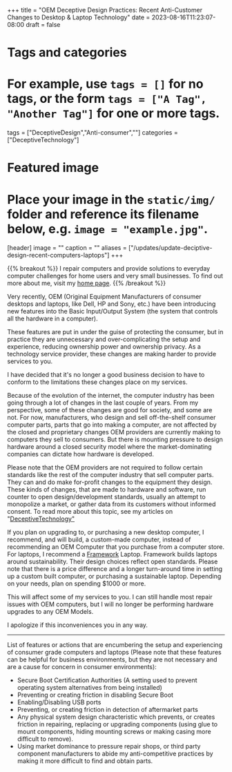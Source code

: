 +++
title = "OEM Deceptive Design Practices: Recent Anti-Customer Changes to Desktop & Laptop Technology"
date = 2023-08-16T11:23:07-08:00
draft = false
# Tags and categories
# For example, use `tags = []` for no tags, or the form `tags = ["A Tag", "Another Tag"]` for one or more tags.
tags = ["DeceptiveDesign","Anti-consumer",""]
categories = ["DeceptiveTechnology"]

# Featured image
# Place your image in the `static/img/` folder and reference its filename below, e.g. `image = "example.jpg"`.
[header]
image = ""
caption = ""
aliases = ["/updates/update-deciptive-design-recent-computers-laptops"]
+++

{{% breakout %}}
I repair computers and provide solutions to everyday computer challenges for home users and very small businesses. To find out more about me, visit my [home page](https://scottrlarson.com). 
{{% /breakout %}}

Very recently, OEM (Original Equipment Manufacturers of consumer desktops and laptops, like Dell, HP and Sony, etc.) have been introducing new features into the Basic Input/Output System (the system that controls all the hardware in a computer).

These features are put in under the guise of protecting the consumer, but in practice they are unnecessary and over-complicating the setup and experience, reducing ownership power and ownership privacy. As a technology service provider, these changes are making harder to provide services to you.

I have decided that it's no longer a good business decision to have to conform to the limitations these changes place on my services.

Because of the evolution of the internet, the computer industry has been going through a lot of changes in the last couple of years. From my perspective, some of these changes are good for society, and some are not. For now, manufacturers, who design and sell off-the-shelf consumer computer parts, parts that go into making a computer, are not affected by the closed and proprietary changes OEM providers are currently making to computers they sell to consumers. But there is mounting pressure to design hardware around a closed security model where the market-dominating companies can dictate how hardware is developed.

Please note that the OEM providers are not required to follow certain standards like the rest of the computer industry that sell computer parts. They can and do make for-profit changes to the equipment they design. These kinds of changes, that are made to hardware and software, run counter to open design/development standards, usually an attempt to monopolize a market, or gather data from its customers without informed consent. To read more about this topic, see my articles on "<a href="https://www.scottrlarson.com/categories/deceptivetechnology/">DeceptiveTechnology"</a>

If you plan on upgrading to, or purchasing a new desktop computer, I recommend, and will build, a custom-made computer, instead of recommending an OEM Computer that you purchase from a computer store. For laptops, I recommend a [Framework](https://frame.work/) Laptop. Framework builds laptops around sustainability. Their design choices reflect open standards. Please note that there is a price difference and a longer turn-around time in setting up a custom built computer, or purchasing a sustainable laptop. Depending on your needs, plan on spending $1000 or more.

This will affect some of my services to you. I can still handle most repair issues with OEM computers, but I will no longer be performing hardware upgrades to any OEM Models.

I apologize if this inconveniences you in any way.

---

List of features or actions that are encumbering the setup and experiencing of consumer grade computers and laptops (Please note that these features can be helpful for business environments, but they are not necessary and are a cause for concern in consumer environments):

- Secure Boot Certification Authorities (A setting used to prevent operating system alternatives from being installed)
- Preventing or creating friction in disabling Secure Boot
- Enabling/Disabling USB ports
- Preventing, or creating friction in detection of aftermarket parts
- Any physical system design characteristic which prevents, or creates friction in repairing, replacing or upgrading components (using glue to mount components, hiding mounting screws or making casing more difficult to remove).
- Using market dominance to pressure repair shops, or third party component manufacturers to abide my anti-competitive practices by making it more difficult to find and obtain parts.